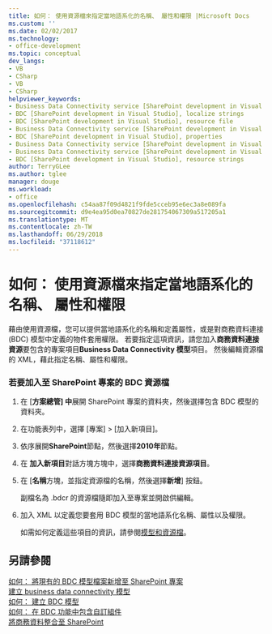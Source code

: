 ```yaml
---
title: 如何： 使用資源檔來指定當地語系化的名稱、 屬性和權限 |Microsoft Docs
ms.custom: ''
ms.date: 02/02/2017
ms.technology:
- office-development
ms.topic: conceptual
dev_langs:
- VB
- CSharp
- VB
- CSharp
helpviewer_keywords:
- Business Data Connectivity service [SharePoint development in Visual Studio], localize strings
- BDC [SharePoint development in Visual Studio], localize strings
- BDC [SharePoint development in Visual Studio], resource file
- Business Data Connectivity service [SharePoint development in Visual Studio], resource strings
- BDC [SharePoint development in Visual Studio], properties
- Business Data Connectivity service [SharePoint development in Visual Studio], properties
- Business Data Connectivity service [SharePoint development in Visual Studio], resource file
- BDC [SharePoint development in Visual Studio], resource strings
author: TerryGLee
ms.author: tglee
manager: douge
ms.workload:
- office
ms.openlocfilehash: c54aa87f09d4821f9fde5cceb95e6ec3a8e089fa
ms.sourcegitcommit: d9e4ea95d0ea70827de281754067309a517205a1
ms.translationtype: MT
ms.contentlocale: zh-TW
ms.lasthandoff: 06/29/2018
ms.locfileid: "37118612"
---
```

# <a name="how-to-use-a-resource-file-to-specify-localized-names-properties-and-permissions"></a>如何： 使用資源檔來指定當地語系化的名稱、 屬性和權限
  藉由使用資源檔，您可以提供當地語系化的名稱和定義屬性，或是對商務資料連接 (BDC) 模型中定義的物件套用權限。 若要指定這項資訊，請您加入**商務資料連接資源**要包含的專案項目**Business Data Connectivity 模型**項目。 然後編輯資源檔的 XML，藉此指定名稱、屬性和權限。  
  
### <a name="to-add-a-bdc-resource-file-to-a-sharepoint-project"></a>若要加入至 SharePoint 專案的 BDC 資源檔  
  
1.  在 [**方案總管] 中**展開 SharePoint 專案的資料夾，然後選擇包含 BDC 模型的資料夾。  
  
2.  在功能表列中，選擇 [專案] > [加入新項目]。  
  
3.  依序展開**SharePoint**節點，然後選擇**2010年**節點。  
  
4.  在 **加入新項目**對話方塊方塊中，選擇**商務資料連接資源項目**。  
  
5.  在 [**名稱**方塊，並指定資源檔的名稱，然後選擇**新增**] 按鈕。  
  
     副檔名為 .bdcr 的資源檔隨即加入至專案並開啟供編輯。  
  
6.  加入 XML 以定義您要套用 BDC 模型的當地語系化名稱、屬性以及權限。  
  
     如需如何定義這些項目的資訊，請參閱[模型和資源檔](http://go.microsoft.com/fwlink/?LinkID=169283)。  
  
## <a name="see-also"></a>另請參閱
 [如何： 將現有的 BDC 模型檔案新增至 SharePoint 專案](../sharepoint/how-to-add-an-existing-bdc-model-file-to-a-sharepoint-project.md)   
 [建立 business data connectivity 模型](../sharepoint/creating-a-business-data-connectivity-model.md)   
 [如何： 建立 BDC 模型](../sharepoint/how-to-create-a-bdc-model.md)   
 [如何： 在 BDC 功能中包含自訂組件](../sharepoint/how-to-include-a-custom-assembly-in-a-bdc-feature.md)   
 [將商務資料整合至 SharePoint](../sharepoint/integrating-business-data-into-sharepoint.md)  
  
